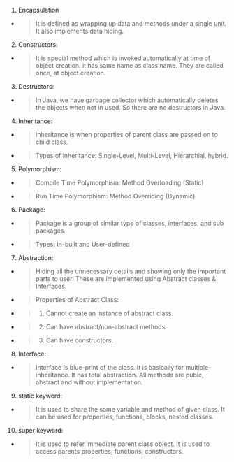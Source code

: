 1. Encapsulation
- >It is defined as wrapping up data and methods under a single unit. It also implements data hiding.

2. Constructors:
- >It is special method which is invoked automatically at time of object creation. it has same name as class name. They are called once, at object creation.

3. Destructors:
- >In Java, we have garbage collector which automatically deletes the objects when not in used. So there are no destructors in Java.

4. Inheritance:
- >inheritance is when properties of parent class are passed on to child class.
- >Types of inheritance: Single-Level, Multi-Level, Hierarchial, hybrid.

5. Polymorphism:
- >Compile Time Polymorphism: Method Overloading (Static)
- >Run Time Polymorphism: Method Overriding (Dynamic)

6. Package:
- >Package is a group of similar type of classes, interfaces, and sub packages. 
- >Types: In-built and User-defined

7. Abstraction:
- >Hiding all the unnecessary details and showing only the important parts to user. These are implemented using Abstract classes & Interfaces.
- >Properties of Abstract Class: 
- >1. Cannot create an instance of abstract class.
- >2. Can have abstract/non-abstract methods.
- >3. Can have constructors.

8. Interface:
- >Interface is blue-print of the class. It is basically for multiple-inheritance. It has total abstraction. All methods are publc, abstract and without implementation.

9. static keyword:
- >It is used to share the same variable and method of given class. It can be used for properties, functions, blocks, nested classes.

10. super keyword:
- >It is used to refer immediate parent class object. It is used to access parents properties, functions, constructors.